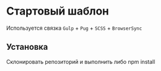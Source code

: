 # Стартовый шаблон

Используется связка `Gulp` + `Pug` + `SCSS` + `BrowserSync`

## Установка

Склонировать репозиторий и выполнить либо npm install
